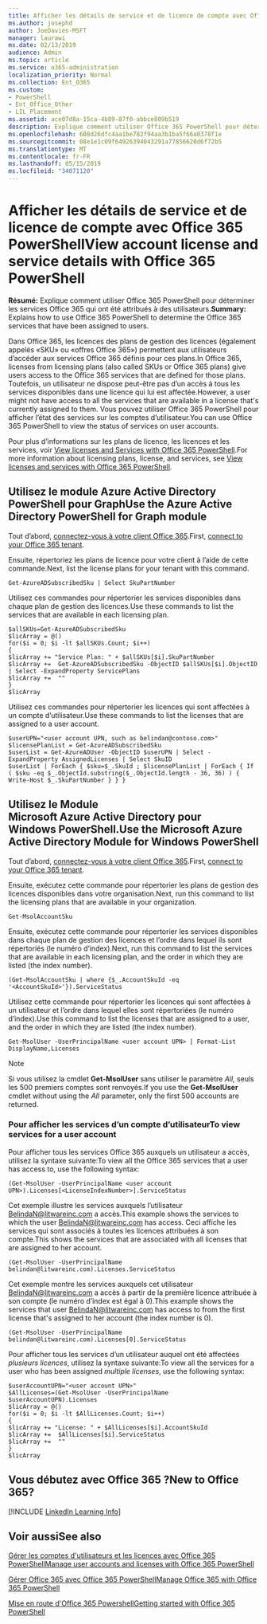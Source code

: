 ```yaml
---
title: Afficher les détails de service et de licence de compte avec Office 365 PowerShell
ms.author: josephd
author: JoeDavies-MSFT
manager: laurawi
ms.date: 02/13/2019
audience: Admin
ms.topic: article
ms.service: o365-administration
localization_priority: Normal
ms.collection: Ent_O365
ms.custom:
- PowerShell
- Ent_Office_Other
- LIL_Placement
ms.assetid: ace07d8a-15ca-4b89-87f0-abbce809b519
description: Explique comment utiliser Office 365 PowerShell pour déterminer les services Office 365 qui ont été attribués à des utilisateurs.
ms.openlocfilehash: 608d26dfc4aa1be782f94aa3b1ba5f66a0378f1e
ms.sourcegitcommit: 08e1e1c09f64926394043291a77856620d6f72b5
ms.translationtype: MT
ms.contentlocale: fr-FR
ms.lasthandoff: 05/15/2019
ms.locfileid: "34071120"
---
```

# <a name="view-account-license-and-service-details-with-office-365-powershell"></a><span data-ttu-id="77706-103">Afficher les détails de service et de licence de compte avec Office 365 PowerShell</span><span class="sxs-lookup"><span data-stu-id="77706-103">View account license and service details with Office 365 PowerShell</span></span>

<span data-ttu-id="77706-104">**Résumé:** Explique comment utiliser Office 365 PowerShell pour déterminer les services Office 365 qui ont été attribués à des utilisateurs.</span><span class="sxs-lookup"><span data-stu-id="77706-104">**Summary:** Explains how to use Office 365 PowerShell to determine the Office 365 services that have been assigned to users.</span></span>
  
<span data-ttu-id="77706-105">Dans Office 365, les licences des plans de gestion des licences (également appelés «SKU» ou «offres Office 365») permettent aux utilisateurs d’accéder aux services Office 365 définis pour ces plans.</span><span class="sxs-lookup"><span data-stu-id="77706-105">In Office 365, licenses from licensing plans (also called SKUs or Office 365 plans) give users access to the Office 365 services that are defined for those plans.</span></span> <span data-ttu-id="77706-106">Toutefois, un utilisateur ne dispose peut-être pas d’un accès à tous les services disponibles dans une licence qui lui est affectée.</span><span class="sxs-lookup"><span data-stu-id="77706-106">However, a user might not have access to all the services that are available in a license that's currently assigned to them.</span></span> <span data-ttu-id="77706-107">Vous pouvez utiliser Office 365 PowerShell pour afficher l’état des services sur les comptes d’utilisateur.</span><span class="sxs-lookup"><span data-stu-id="77706-107">You can use Office 365 PowerShell to view the status of services on user accounts.</span></span> 

<span data-ttu-id="77706-108">Pour plus d’informations sur les plans de licence, les licences et les services, voir [View licenses and Services with Office 365 PowerShell](view-licenses-and-services-with-office-365-powershell.md).</span><span class="sxs-lookup"><span data-stu-id="77706-108">For more information about licensing plans, license, and services, see [View licenses and services with Office 365 PowerShell](view-licenses-and-services-with-office-365-powershell.md).</span></span>

## <a name="use-the-azure-active-directory-powershell-for-graph-module"></a><span data-ttu-id="77706-109">Utilisez le module Azure Active Directory PowerShell pour Graph</span><span class="sxs-lookup"><span data-stu-id="77706-109">Use the Azure Active Directory PowerShell for Graph module</span></span>

<span data-ttu-id="77706-110">Tout d’abord, [connectez-vous à votre client Office 365](connect-to-office-365-powershell.md#connect-with-the-azure-active-directory-powershell-for-graph-module).</span><span class="sxs-lookup"><span data-stu-id="77706-110">First, [connect to your Office 365 tenant](connect-to-office-365-powershell.md#connect-with-the-azure-active-directory-powershell-for-graph-module).</span></span>
  
<span data-ttu-id="77706-111">Ensuite, répertoriez les plans de licence pour votre client à l’aide de cette commande.</span><span class="sxs-lookup"><span data-stu-id="77706-111">Next, list the license plans for your tenant with this command.</span></span>

```
Get-AzureADSubscribedSku | Select SkuPartNumber
```

<span data-ttu-id="77706-112">Utilisez ces commandes pour répertorier les services disponibles dans chaque plan de gestion des licences.</span><span class="sxs-lookup"><span data-stu-id="77706-112">Use these commands to list the services that are available in each licensing plan.</span></span>

```
$allSKUs=Get-AzureADSubscribedSku
$licArray = @()
for($i = 0; $i -lt $allSKUs.Count; $i++)
{
$licArray += "Service Plan: " + $allSKUs[$i].SkuPartNumber
$licArray +=  Get-AzureADSubscribedSku -ObjectID $allSKUs[$i].ObjectID | Select -ExpandProperty ServicePlans
$licArray +=  ""
}
$licArray
````

<span data-ttu-id="77706-113">Utilisez ces commandes pour répertorier les licences qui sont affectées à un compte d’utilisateur.</span><span class="sxs-lookup"><span data-stu-id="77706-113">Use these commands to list the licenses that are assigned to a user account.</span></span>

````
$userUPN="<user account UPN, such as belindan@contoso.com>"
$licensePlanList = Get-AzureADSubscribedSku
$userList = Get-AzureADUser -ObjectID $userUPN | Select -ExpandProperty AssignedLicenses | Select SkuID 
$userList | ForEach { $sku=$_.SkuId ; $licensePlanList | ForEach { If ( $sku -eq $_.ObjectId.substring($_.ObjectId.length - 36, 36) ) { Write-Host $_.SkuPartNumber } } }
````

## <a name="use-the-microsoft-azure-active-directory-module-for-windows-powershell"></a><span data-ttu-id="77706-114">Utilisez le Module Microsoft Azure Active Directory pour Windows PowerShell.</span><span class="sxs-lookup"><span data-stu-id="77706-114">Use the Microsoft Azure Active Directory Module for Windows PowerShell</span></span>

<span data-ttu-id="77706-115">Tout d’abord, [connectez-vous à votre client Office 365](connect-to-office-365-powershell.md#connect-with-the-microsoft-azure-active-directory-module-for-windows-powershell).</span><span class="sxs-lookup"><span data-stu-id="77706-115">First, [connect to your Office 365 tenant](connect-to-office-365-powershell.md#connect-with-the-microsoft-azure-active-directory-module-for-windows-powershell).</span></span>

<span data-ttu-id="77706-116">Ensuite, exécutez cette commande pour répertorier les plans de gestion des licences disponibles dans votre organisation.</span><span class="sxs-lookup"><span data-stu-id="77706-116">Next, run this command to list the licensing plans that are available in your organization.</span></span> 

```
Get-MsolAccountSku
```

<span data-ttu-id="77706-117">Ensuite, exécutez cette commande pour répertorier les services disponibles dans chaque plan de gestion des licences et l’ordre dans lequel ils sont répertoriés (le numéro d’index).</span><span class="sxs-lookup"><span data-stu-id="77706-117">Next, run this command to list the services that are available in each licensing plan, and the order in which they are listed (the index number).</span></span>

````
(Get-MsolAccountSku | where {$_.AccountSkuId -eq '<AccountSkuId>'}).ServiceStatus
````
  
<span data-ttu-id="77706-118">Utilisez cette commande pour répertorier les licences qui sont affectées à un utilisateur et l’ordre dans lequel elles sont répertoriées (le numéro d’index).</span><span class="sxs-lookup"><span data-stu-id="77706-118">Use this command to list the licenses that are assigned to a user, and the order in which they are listed (the index number).</span></span>

````
Get-MsolUser -UserPrincipalName <user account UPN> | Format-List DisplayName,Licenses
````

>[!Note]
><span data-ttu-id="77706-119">Si vous utilisez la cmdlet **Get-MsolUser** sans utiliser le paramètre _All_, seuls les 500 premiers comptes sont renvoyés.</span><span class="sxs-lookup"><span data-stu-id="77706-119">If you use the **Get-MsolUser** cmdlet without using the _All_ parameter, only the first 500 accounts are returned.</span></span>
>
   

### <a name="to-view-services-for-a-user-account"></a><span data-ttu-id="77706-120">Pour afficher les services d’un compte d’utilisateur</span><span class="sxs-lookup"><span data-stu-id="77706-120">To view services for a user account</span></span>

<span data-ttu-id="77706-121">Pour afficher tous les services Office 365 auxquels un utilisateur a accès, utilisez la syntaxe suivante:</span><span class="sxs-lookup"><span data-stu-id="77706-121">To view all the Office 365 services that a user has access to, use the following syntax:</span></span>
  
```
(Get-MsolUser -UserPrincipalName <user account UPN>).Licenses[<LicenseIndexNumber>].ServiceStatus
```

<span data-ttu-id="77706-122">Cet exemple illustre les services auxquels l’utilisateur BelindaN@litwareinc.com a accès.</span><span class="sxs-lookup"><span data-stu-id="77706-122">This example shows the services to which the user BelindaN@litwareinc.com has access.</span></span> <span data-ttu-id="77706-123">Ceci affiche les services qui sont associés à toutes les licences attribuées à son compte.</span><span class="sxs-lookup"><span data-stu-id="77706-123">This shows the services that are associated with all licenses that are assigned to her account.</span></span>
  
```
(Get-MsolUser -UserPrincipalName belindan@litwareinc.com).Licenses.ServiceStatus
```

<span data-ttu-id="77706-124">Cet exemple montre les services auxquels cet utilisateur BelindaN@litwareinc.com a accès à partir de la première licence attribuée à son compte (le numéro d’index est égal à 0).</span><span class="sxs-lookup"><span data-stu-id="77706-124">This example shows the services that user BelindaN@litwareinc.com has access to from the first license that's assigned to her account (the index number is 0).</span></span>
  
```
(Get-MsolUser -UserPrincipalName belindan@litwareinc.com).Licenses[0].ServiceStatus
```

<span data-ttu-id="77706-125">Pour afficher tous les services d’un utilisateur auquel ont été affectées *plusieurs licences*, utilisez la syntaxe suivante:</span><span class="sxs-lookup"><span data-stu-id="77706-125">To view all the services for a user who has been assigned *multiple licenses*, use the following syntax:</span></span>

```
$userAccountUPN="<user account UPN>"
$AllLicenses=(Get-MsolUser -UserPrincipalName $userAccountUPN).Licenses
$licArray = @()
for($i = 0; $i -lt $AllLicenses.Count; $i++)
{
$licArray += "License: " + $AllLicenses[$i].AccountSkuId
$licArray +=  $AllLicenses[$i].ServiceStatus
$licArray +=  ""
}
$licArray
```

  
## <a name="new-to-office-365"></a><span data-ttu-id="77706-126">Vous débutez avec Office 365 ?</span><span class="sxs-lookup"><span data-stu-id="77706-126">New to Office 365?</span></span>

[!INCLUDE [LinkedIn Learning Info](../common/office/linkedin-learning-info.md)]

## <a name="see-also"></a><span data-ttu-id="77706-127">Voir aussi</span><span class="sxs-lookup"><span data-stu-id="77706-127">See also</span></span>

[<span data-ttu-id="77706-128">Gérer les comptes d'utilisateurs et les licences avec Office 365 PowerShell</span><span class="sxs-lookup"><span data-stu-id="77706-128">Manage user accounts and licenses with Office 365 PowerShell</span></span>](manage-user-accounts-and-licenses-with-office-365-powershell.md)
  
[<span data-ttu-id="77706-129">Gérer Office 365 avec Office 365 PowerShell</span><span class="sxs-lookup"><span data-stu-id="77706-129">Manage Office 365 with Office 365 PowerShell</span></span>](manage-office-365-with-office-365-powershell.md)
  
[<span data-ttu-id="77706-130">Mise en route d'Office 365 Powershell</span><span class="sxs-lookup"><span data-stu-id="77706-130">Getting started with Office 365 PowerShell</span></span>](getting-started-with-office-365-powershell.md)

